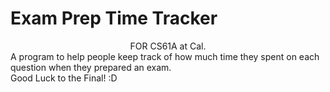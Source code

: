 # Exam Prep Time Tracker
<center> FOR CS61A at Cal. </ br> </center>
A program to help people keep track of how much time they spent on each question when they prepared an exam. </br>
Good Luck to the Final! :D 

<ul>

